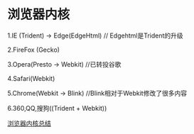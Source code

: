 # 浏览器内核

1.IE (Trident) -> Edge(EdgeHtml) // Edgehtml是Trident的升级

2.FireFox (Gecko)

3.Opera(Presto -> Webkit) //已转投谷歌

4.Safari(Webkit)

5.Chrome(Webkit -> Blink) //Blink相对于Webkit修改了很多内容

6.360,QQ,搜狗((Trident + Webkit))

[浏览器内核总结](https://blog.csdn.net/summer_15/article/details/71249203)